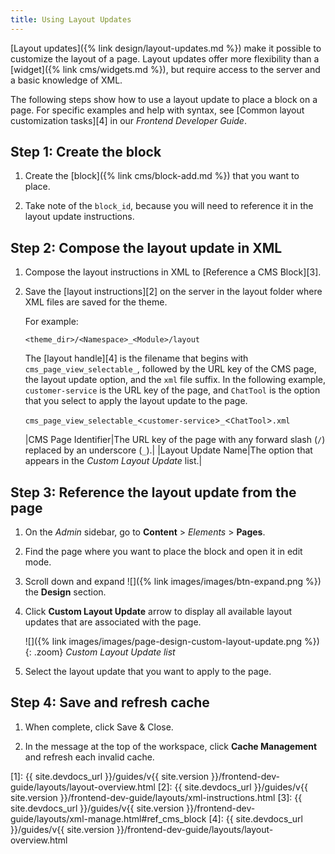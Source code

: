 ```yaml
---
title: Using Layout Updates
---
```


[Layout updates]({% link design/layout-updates.md %}) make it possible to customize the layout of a page. Layout updates offer more flexibility than a [widget]({% link cms/widgets.md %}), but require access to the server and a basic knowledge of XML.

The following steps show how to use a layout update to place a block on a page. For specific examples and help with syntax, see [Common layout customization tasks][4] in our _Frontend Developer Guide_.

## Step 1: Create the block

1. Create the [block]({% link cms/block-add.md %}) that you want to place.

1. Take note of the `block_id`, because you will need to reference it in the layout update instructions.

## Step 2: Compose the layout update in XML

1. Compose the layout instructions in XML to [Reference a CMS Block][3].

1. Save the [layout instructions][2] on the server in the layout folder where XML files are saved for the theme.

   For example:

   `<theme_dir>/<Namespace>_<Module>/layout`

   The [layout handle][4] is the filename that begins with `cms_page_view_selectable_`, followed by the URL key of the CMS page, the layout update option, and the `xml` file suffix. In the following example, `customer-service` is the URL key of the page, and `ChatTool` is the option that you select to apply the layout update to the page.

   `cms_page_view_selectable_`<`customer-service`>`_`<`ChatTool`>`.xml`

   |CMS Page Identifier|The URL key of the page with any forward slash (`/`) replaced by an underscore (`_`).|
   |Layout Update Name|The option that appears in the _Custom Layout Update_ list.|

## Step 3: Reference the layout update from the page

1. On the _Admin_ sidebar, go to **Content** > _Elements_ > **Pages**.

1. Find the page where you want to place the block and open it in edit mode.

1. Scroll down and expand ![]({% link images/images/btn-expand.png %}) the **Design** section.

1. Click **Custom Layout Update** arrow to display all available layout updates that are associated with the page.

   ![]({% link images/images/page-design-custom-layout-update.png %}){: .zoom}
   _Custom Layout Update list_

1. Select the layout update that you want to apply to the page.

## Step 4: Save and refresh cache

1. When complete, click <span class="btn">Save & Close</span>.

1. In the message at the top of the workspace, click **Cache Management** and refresh each invalid cache.

[1]: {{ site.devdocs_url }}/guides/v{{ site.version }}/frontend-dev-guide/layouts/layout-overview.html
[2]: {{ site.devdocs_url }}/guides/v{{ site.version }}/frontend-dev-guide/layouts/xml-instructions.html
[3]: {{ site.devdocs_url }}/guides/v{{ site.version }}/frontend-dev-guide/layouts/xml-manage.html#ref_cms_block
[4]: {{ site.devdocs_url }}/guides/v{{ site.version }}/frontend-dev-guide/layouts/layout-overview.html
